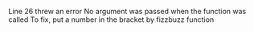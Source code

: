 Line 26 threw an error
No argument was passed when the function was called
To fix, put a number in the bracket by fizzbuzz function
